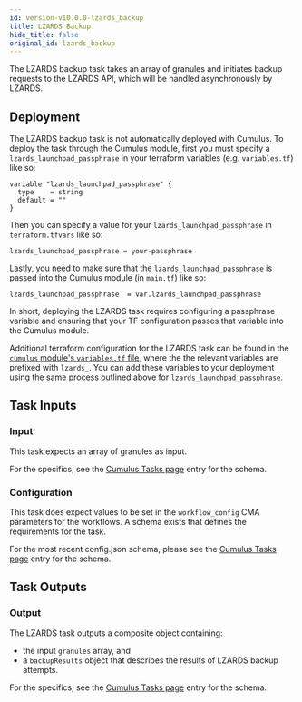 ```yaml
---
id: version-v10.0.0-lzards_backup
title: LZARDS Backup
hide_title: false
original_id: lzards_backup
---
```


The LZARDS backup task takes an array of granules and initiates backup requests to the LZARDS API, which will be handled asynchronously by LZARDS.

## Deployment

The LZARDS backup task is not automatically deployed with Cumulus. To deploy the task through the Cumulus module, first you must specify a `lzards_launchpad_passphrase` in your terraform variables (e.g. `variables.tf`) like so:

```hcl
variable "lzards_launchpad_passphrase" {
  type    = string
  default = ""
}
```

Then you can specify a value for your `lzards_launchpad_passphrase` in `terraform.tfvars` like so:

```hcl
lzards_launchpad_passphrase = your-passphrase
```

Lastly, you need to make sure that the `lzards_launchpad_passphrase` is passed into the Cumulus module (in `main.tf`) like so:

```hcl
lzards_launchpad_passphrase  = var.lzards_launchpad_passphrase
```

In short, deploying the LZARDS task requires configuring a passphrase variable and ensuring that your TF configuration passes that variable into the Cumulus module.

Additional terraform configuration for the LZARDS task can be found in the [`cumulus` module's `variables.tf` file,](https://github.com/nasa/cumulus/blob/master/tf-modules/cumulus/variables.tf) where the the relevant variables are prefixed with `lzards_`. You can add these variables to your deployment using the same process outlined above for `lzards_launchpad_passphrase`.

## Task Inputs

### Input

This task expects an array of granules as input.

For the specifics, see the [Cumulus Tasks page](../tasks) entry for the schema.

### Configuration

This task does expect values to be set in the `workflow_config` CMA parameters for the workflows.  A schema exists that defines the requirements for the task.

For the most recent config.json schema, please see the [Cumulus Tasks page](../tasks) entry for the schema.

## Task Outputs

### Output

The LZARDS task outputs a composite object containing:

- the input `granules` array, and
- a `backupResults` object that describes the results of LZARDS backup attempts.

For the specifics, see the [Cumulus Tasks page](../tasks) entry for the schema.
